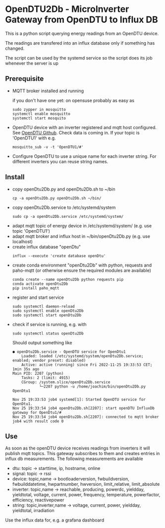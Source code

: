# OpenDTU2Db - MicroInverter Gateway from OpenDTU to Influx DB

This is a python script querying energy readings from an OpenDTU device.

The readings are transfered into an influx database only if something has changed.

The script can be used by the systemd service so the script does its job whenever the server is up

## Prerequisite

* MQTT broker installed and running

    if you don't have one yet: on opensuse probably as easy as
    ```
    sudo zypper in mosquitto
    systemctl enable mosquitto
    systemctl start mosquito
    ```
* OpenDTU device with an inverter registered and mqtt host configured. See [OpenDTU Github](https://github.com/tbnobody/OpenDTU). Check data is coming in. If your topic is 'OpenDTU1' with e.g.
    ```
    mosquitto_sub -v -t 'OpenDTU1/#'
    ```
* Configure OpenDTU to use a unique name for each inverter string. For different inverters you can reuse string names.

## Install

* copy openDtu2Db.py and openDtu2Db.sh to ~/bin
    ```
    cp -a openDtu2Db.py openDtu2Db.sh ~/bin/
    ```
* copy openDtu2Db.service to /etc/systemd/system
    ```
    sudo cp -a openDtu2Db.service /etc/systemd/system/
    ```
* adapt mqtt topic of energy device in /etc/systemd/system/ (e.g. use topic 'OpenDTU1')
* adapt mqtt broker and influx host in ~/bin/openDtu2Db.py (e.g. use localhost)
* create influx database "openDtu"
    ```
    influx --execute 'create database openDtu'
    ```
* create conda environment "openDtu2Db" with python, requests and paho-mqtt
    (or otherwise ensure the required modules are available)
    ```
    conda create --name openDtu2Db python requests pip
    conda activate openDtu2Db
    pip install paho_mqtt
    ```
* register and start service
    ```
    sudo systemctl daemon-reload
    sudo systemctl enable openDtu2Db
    sudo systemctl start openDtu2Db
    ```
* check if service is running, e.g. with
    ```
    sudo systemctl status openDtu2Db
    ```
    Should output something like
    ```
    ● openDtu2Db.service - OpenDTU service for OpenDtu1
        Loaded: loaded (/etc/systemd/system/openDtu2Db.service; enabled; vendor preset: disabled)
        Active: active (running) since Fri 2022-11-25 19:33:53 CET; 1min 35s ago
    Main PID: 2207 (python)
        Tasks: 2 (limit: 4915)
        CGroup: /system.slice/openDtu2Db.service
                └─2207 python -u /home/joachim/bin/openDtu2Db.py OpenDtu1

    Nov 25 19:33:53 job4 systemd[1]: Started OpenDTU service for OpenDtu1.
    Nov 25 19:33:54 job4 openDtu2Db.sh[2207]: start openDTU InfluxDb gateway for OpenDtu1/#
    Nov 25 19:33:54 job4 openDtu2Db.sh[2207]: connected to mqtt broker job4 with result code 0
    ```
## Use

As soon as the openDTU device receives readings from inverters it will publish mqtt topics.
This gateway subscribes to them and creates entries in influx db measurements.
The following measurements are available
* dtu: topic -> starttime, ip, hostname, online
* signal: topic -> rssi
* device: topic,name -> bootloaderversion, fwbuildversion, fwbuilddatetime, hwpartnumber, hwversion, limit_relative, limit_absolute
* inverter: topic,name -> reachable, producing, powerdc, yieldday, yieldtotal, voltage, current, power, frequency, temperature, powerfactor, efficiency, reactivepower
* string: topic,inverter,name -> voltage, current, power, yieldday, yieldtotal, irradiation

Use the influx data for, e.g. a grafana dashboard
